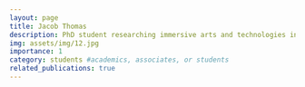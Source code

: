 ```yaml
---
layout: page
title: Jacob Thomas
description: PhD student researching immersive arts and technologies in Bristol Interaction Group
img: assets/img/12.jpg
importance: 1
category: students #academics, associates, or students
related_publications: true
---
```

